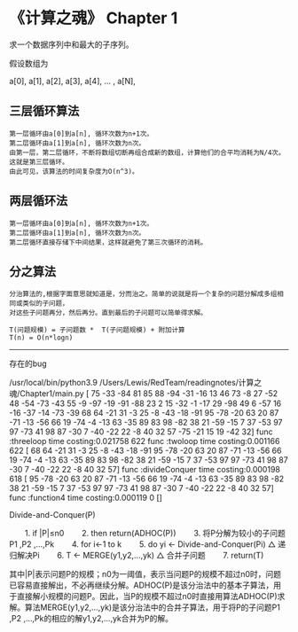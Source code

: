 # 《计算之魂》 Chapter 1
求一个数据序列中和最大的子序列。

假设数组为

a[0], a[1], a[2], a[3], a[4], ... , a[N],

## 三层循环算法
    第一层循环由a[0]到a[n], 循环次数为n+1次。
    第二层循环由a[1]到a[n], 循环次数为n次。
    由第一层，第二层循环，不断将数组切断再组合成新的数组，计算他们的合平均消耗为N/4次。这就是第三层循环。
    由此可见，该算法的时间复杂度为O(n^3)。
   

## 两层循环法
    第一层循环由a[0]到a[n], 循环次数为n+1次。
    第二层循环由a[1]到a[n], 循环次数为n次。
    第二层循环直接存储下中间结果，这样就避免了第三次循环的消耗。

## 分之算法
    分治算法的,根据字面意思就知道是，分而治之。简单的说就是将一个复杂的问题分解成多组相同或类似的子问题，
    对这些子问题再分，然后再分。直到最后的子问题可以简单得求解。

    T(问题规模) = 子问题数 *  T(子问题规模) + 附加计算
    T(n) = O(n*logn)



---
存在的bug

/usr/local/bin/python3.9 /Users/Lewis/RedTeam/readingnotes/计算之魂/Chapter1/main.py
[ 75 -33 -84  81  85  88 -94 -31 -16  13  46  73  -8  27 -52  48 -54 -73
 -43  55  -9 -97 -19 -91 -88  23   2  15 -32  -1 -17  29 -98  49   6 -57
  16 -16 -37 -14 -73 -39  68  64 -21  31  -3  25  -8 -43 -18 -91  95 -78
 -20  63  20  87 -71 -13 -56  66  19 -74  -4 -13  63 -35  89  83  98 -82
  38  21 -59 -15   7  37 -53  97  97 -73  41  98  87 -30   7 -40 -22  22
  -8  40  32  57 -75 -21  15  19 -42  32]
func :threeloop 	time costing:0.021758
622
func :twoloop 	time costing:0.001166
622 [ 68  64 -21  31  -3  25  -8 -43 -18 -91  95 -78 -20  63  20  87 -71 -13
 -56  66  19 -74  -4 -13  63 -35  89  83  98 -82  38  21 -59 -15   7  37
 -53  97  97 -73  41  98  87 -30   7 -40 -22  22  -8  40  32  57]
func :divideConquer 	time costing:0.000198
618 [ 95 -78 -20  63  20  87 -71 -13 -56  66  19 -74  -4 -13  63 -35  89  83
  98 -82  38  21 -59 -15   7  37 -53  97  97 -73  41  98  87 -30   7 -40
 -22  22  -8  40  32  57]
func :function4 	time costing:0.000119
0 []


Divide-and-Conquer(P)

　　1. if |P|≤n0
　　2. then return(ADHOC(P))
　　3. 将P分解为较小的子问题 P1 ,P2 ,…,Pk
　　4. for i←1 to k
　　5. do yi ← Divide-and-Conquer(Pi) △ 递归解决Pi
　　6. T ← MERGE(y1,y2,…,yk) △ 合并子问题
　　7. return(T)

其中|P|表示问题P的规模；n0为一阈值，表示当问题P的规模不超过n0时，问题已容易直接解出，不必再继续分解。ADHOC(P)是该分治法中的基本子算法，用于直接解小规模的问题P。因此，当P的规模不超过n0时直接用算法ADHOC(P)求解。算法MERGE(y1,y2,…,yk)是该分治法中的合并子算法，用于将P的子问题P1 ,P2 ,…,Pk的相应的解y1,y2,…,yk合并为P的解。